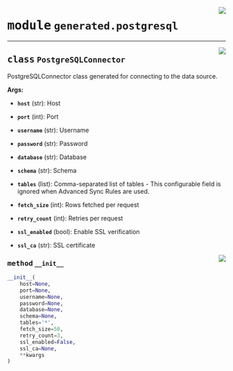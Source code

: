 <!-- markdownlint-disable -->

<a href="../../package/generated/postgresql.py#L0"><img align="right" style="float:right;" src="https://img.shields.io/badge/-source-cccccc?style=flat-square"></a>

# <kbd>module</kbd> `generated.postgresql`






---

<a href="../../package/generated/postgresql.py#L14"><img align="right" style="float:right;" src="https://img.shields.io/badge/-source-cccccc?style=flat-square"></a>

## <kbd>class</kbd> `PostgreSQLConnector`
PostgreSQLConnector class generated for connecting to the data source. 



**Args:**
 


 - <b>`host`</b> (str):  Host 


 - <b>`port`</b> (int):  Port 


 - <b>`username`</b> (str):  Username 


 - <b>`password`</b> (str):  Password 


 - <b>`database`</b> (str):  Database 


 - <b>`schema`</b> (str):  Schema 


 - <b>`tables`</b> (list):  Comma-separated list of tables 
        - This configurable field is ignored when Advanced Sync Rules are used. 


 - <b>`fetch_size`</b> (int):  Rows fetched per request 


 - <b>`retry_count`</b> (int):  Retries per request 


 - <b>`ssl_enabled`</b> (bool):  Enable SSL verification 


 - <b>`ssl_ca`</b> (str):  SSL certificate 

<a href="../../package/generated/postgresql.py#L45"><img align="right" style="float:right;" src="https://img.shields.io/badge/-source-cccccc?style=flat-square"></a>

### <kbd>method</kbd> `__init__`

```python
__init__(
    host=None,
    port=None,
    username=None,
    password=None,
    database=None,
    schema=None,
    tables='*',
    fetch_size=50,
    retry_count=3,
    ssl_enabled=False,
    ssl_ca=None,
    **kwargs
)
```









